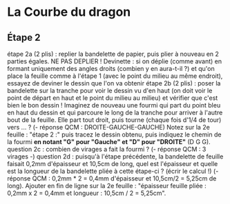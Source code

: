# La Courbe du dragon

## Étape 2

étape 2a (2 plis) : replier la bandelette de papier, puis plier à nouveau en 2 parties égales. NE PAS DEPLIER ! Devinette : si on déplie (comme avant) en formant uniquement des angles droits (combien y en aura-t-il ?) et qu'on place la feuille comme à l'étape 1 (avec le point du milieu au même endroit), essayez de deviner le dessin que l'on va obtenir
étape 2b (2 plis) : poser la bandelette sur la tranche pour voir le dessin vu d'en haut (on doit voir le point de départ en haut et le point du milieu au milieu) et vérifier que c'est bien le bon dessin ! Imaginez de nouveau une fourmi qui part du point bleu en haut du dessin et qui parcoure le long de la tranche pour arriver à l'autre bout de la feuille. Elle part tout droit, puis tourne (chaque fois d'1/4 de tour) vers ... ? (- réponse QCM : DROITE-GAUCHE-GAUCHE) Notez sur la 2e feuille : "étape 2 :" puis tracez le dessin obtenu, puis indiquez le chemin de la fourmi  **en notant "G" pour "Gauche" et "D" pour "DROITE"** (D G G).
question 2c : combien de virages a fait la fourmi ? (- réponse QCM : 3 virages -)
question 2d : puisqu'à l'étape précédente, la bandelette de feuille faisait 0,2mm d'épaisseur et 10,5cm de long, quel est l'épaisseur et quelle est la longueur de la bandelette pliée à cette étape-ci ? (écrir le calcul !) (- réponse QCM : 0,2mm * 2 = 0,4mm d'épaisseur et 10,5cm/2 = 5,25cm de long). Ajouter en fin de ligne sur la 2e feuille : "épaisseur feuille pliée : 0,2mm x 2 = 0,4mm et longueur : 10,5cm / 2 = 5,25cm".
